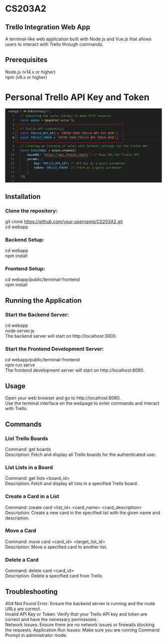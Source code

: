 # CS203A2
## Trello Integration Web App
A terminal-like web application built with Node.js and Vue.js that allows users to interact with Trello through commands.

## Prerequisites
Node.js (v14.x or higher) <br/>
npm (v6.x or higher) <br/>
# Personal Trello API Key and Token <br/>
![User API Example Image](webapp/images/userApiExample.png)

## Installation

### Clone the repository:
git clone https://github.com/your-username/CS203A2.git <br/>
cd webapp

### Backend Setup:
cd webapp <br/>
npm install

### Frontend Setup:
cd webapp/public/terminal-frontend <br/>
npm install

## Running the Application

### Start the Backend Server:
cd webapp <br/>
node server.js <br/>
The backend server will start on http://localhost:3000.

### Start the Frontend Development Server:
cd webapp/public/terminal-frontend <br/>
npm run serve <br/>
The frontend development server will start on http://localhost:8080.

## Usage
Open your web browser and go to http://localhost:8080. <br/>
Use the terminal interface on the webpage to enter commands and interact with Trello.

## Commands
### List Trello Boards
Command: get boards <br/>
Description: Fetch and display all Trello boards for the authenticated user.

### List Lists in a Board
Command: get lists <board_id> <br/>
Description: Fetch and display all lists in a specified Trello board.

### Create a Card in a List
Command: create card <list_id> <card_name> <card_description> <br/>
Description: Create a new card in the specified list with the given name and description.

### Move a Card
Command: move card <card_id> <target_list_id> <br/>
Description: Move a specified card to another list.

### Delete a Card
Command: delete card <card_id> <br/>
Description: Delete a specified card from Trello.

## Troubleshooting
404 Not Found Error: Ensure the backend server is running and the route URLs are correct. <br/>
Invalid API Key or Token: Verify that your Trello API key and token are correct and have the necessary permissions. <br/>
Network Issues: Ensure there are no network issues or firewalls blocking the requests.
Application Run Issues: Make sure you are running Command Prompt in administrator mode.